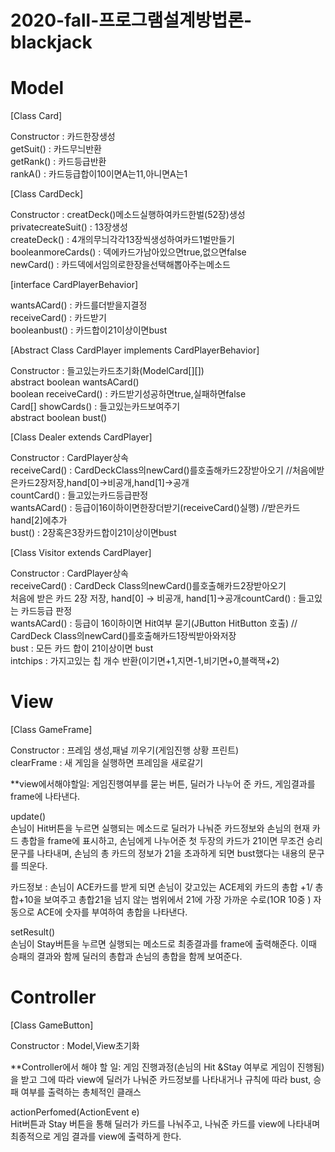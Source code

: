 # 2020-fall-프로그램설계방법론-blackjack
  
# Model
  
[Class Card]
  
Constructor : 카드한장생성  
getSuit() : 카드무늬반환  
getRank() : 카드등급반환  
rankA() : 카드등급합이10이면A는11,아니면A는1  
  
  
[Class CardDeck]
  
Constructor : creatDeck()메소드실행하여카드한벌(52장)생성  
privatecreateSuit() : 13장생성  
createDeck() : 4개의무늬각각13장씩생성하여카드1벌만들기  
booleanmoreCards() : 덱에카드가남아있으면true,없으면false  
newCard() : 카드덱에서임의로한장을선택해뽑아주는메소드  
  
  
[interface CardPlayerBehavior]  

wantsACard() : 카드를더받을지결정  
receiveCard() : 카드받기  
booleanbust() : 카드합이21이상이면bust  
  
  
[Abstract Class CardPlayer implements CardPlayerBehavior]  
  
Constructor : 들고있는카드초기화(ModelCard[][])  
abstract boolean wantsACard()  
boolean receiveCard() : 카드받기성공하면true,실패하면false  
Card[] showCards() : 들고있는카드보여주기  
abstract boolean bust() 
  
  
[Class Dealer extends CardPlayer]  
  
Constructor : CardPlayer상속  
receiveCard() : CardDeckClass의newCard()를호출해카드2장받아오기 //처음에받은카드2장저장,hand[0]->비공개,hand[1]->공개  
countCard() : 들고있는카드등급판정  
wantsACard() : 등급이16이하이면한장더받기(receiveCard()실행)  //받은카드hand[2]에추가  
bust() : 2장혹은3장카드합이21이상이면bust  
  
  
[Class Visitor extends CardPlayer]  
  
Constructor : CardPlayer상속  
receiveCard() : CardDeck Class의newCard()를호출해카드2장받아오기  
처음에 받은 카드 2장 저장, hand[0] -> 비공개, hand[1]->공개countCard() : 들고있는 카드등급 판정  
wantsACard() : 등급이 16이하이면 Hit여부 묻기(JButton HitButton 호출)  // CardDeck Class의newCard()를호출해카드1장씩받아와저장  
bust : 모든 카드 합이 21이상이면 bust  
intchips : 가지고있는 칩 개수 반환(이기면+1,지면-1,비기면+0,블랙잭+2)  
  
  
# View  
  
[Class GameFrame]  
  
Constructor : 프레임 생성,패널 끼우기(게임진행 상황 프린트)  
clearFrame : 새 게임을 실행하면 프레임을 새로갈기  
  
**view에서해야할일: 게임진행여부를 묻는 버튼, 딜러가 나누어 준 카드, 게임결과를 frame에 나타낸다.   
  
  
update()  
손님이 Hit버튼을 누르면 실행되는 메소드로 딜러가 나눠준 카드정보와 손님의 현재 카드 총합을 frame에 표시하고, 손님에게 나누어준 첫 두장의 카드가 21이면 무조건 승리문구를 나타내며, 손님의 총 카드의 정보가 21을 초과하게 되면 bust했다는 내용의 문구를 띄운다.   
  
카드정보 : 손님이 ACE카드를 받게 되면 손님이 갖고있는 ACE제외 카드의 총합 +1/ 총합+10을 보여주고 총합21을 넘지 않는 범위에서 21에 가장 가까운 수로(1OR 10중 ) 자동으로 ACE에 숫자를 부여하여 총합을 나타낸다.   
  
setResult()  
손님이 Stay버튼을 누르면 실행되는 메소드로 최종결과를 frame에 출력해준다. 이때 승패의 결과와 함께 딜러의 총합과 손님의 총합을 함께 보여준다.  
  
  
  
  
  
  
  
  
# Controller  
  
[Class GameButton]  

Constructor : Model,View초기화  
  
  
**Controller에서 해야 할 일:  게임 진행과정(손님의 Hit &Stay 여부로 게임이 진행됨)을 받고 그에 따라 view에 딜러가 나눠준 카드정보를 나타내거나 규칙에 따라 bust, 승패 여부를 출력하는 총체적인 클래스  
  
actionPerfomed(ActionEvent e)  
Hit버튼과 Stay 버튼을 통해 딜러가 카드를 나눠주고, 나눠준 카드를 view에 나타내며 최종적으로 게임 결과를 view에 출력하게 한다.   

